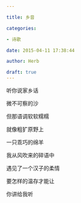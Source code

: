 ```yaml
---

title: 乡音

categories:

- 诗歌

date: 2015-04-11 17:38:44

author: Herb

draft: true
---
```


听你说家乡话

微不可察的沙

但那语调软软糯糯

就像粗犷原野上

一只乖巧的绵羊

我从风吹来的碎语中

遇见了一个汉子的柔情

要怎样的温存才能让

你讲给我听